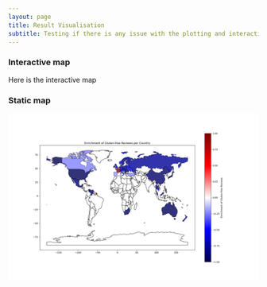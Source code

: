 ```yaml
---
layout: page
title: Result Visualisation
subtitle: Testing if there is any issue with the plotting and interactive plot
---
```


### Interactive map

Here is the interactive map

### Static map

![Static map](/assets/img_ada/static_map.png)